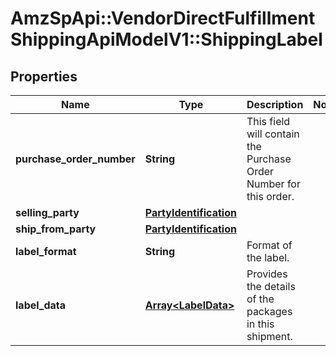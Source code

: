# AmzSpApi::VendorDirectFulfillmentShippingApiModelV1::ShippingLabel

## Properties
Name | Type | Description | Notes
------------ | ------------- | ------------- | -------------
**purchase_order_number** | **String** | This field will contain the Purchase Order Number for this order. | 
**selling_party** | [**PartyIdentification**](PartyIdentification.md) |  | 
**ship_from_party** | [**PartyIdentification**](PartyIdentification.md) |  | 
**label_format** | **String** | Format of the label. | 
**label_data** | [**Array&lt;LabelData&gt;**](LabelData.md) | Provides the details of the packages in this shipment. | 

